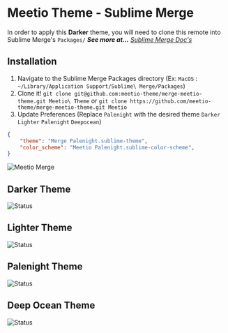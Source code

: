 # Meetio Theme - Sublime Merge

In order to apply this **Darker** theme, you will need to clone this remote into Sublime Merge's `Packages/` _**See more at...**_ _[Sublime Merge Doc's](https://www.sublimemerge.com/docs/themes#Customization)_

## Installation

1. Navigate to the Sublime Merge Packages directory (Ex: `MacOS` : `~/Library/Application Support/Sublime\ Merge/Packages`)
2. Clone it! `git clone git@github.com:meetio-theme/merge-meetio-theme.git Meetio\ Theme` or `git clone https://github.com/meetio-theme/merge-meetio-theme.git Meetio`
3. Update Preferences (Replace `Palenight` with the desired theme `Darker` `Lighter` `Palenight` `Deepocean`)

```json
{
    "theme": "Merge Palenight.sublime-theme",
    "color_scheme": "Meetio Palenight.sublime-color-scheme",
}
```


![Meetio Merge](https://user-images.githubusercontent.com/32599364/114332414-0e297980-9afb-11eb-8602-8f0d182d1b61.png)


## Darker Theme
![Status](https://img.shields.io/badge/percentage_complete-100%25-82e6e6?style=for-the-badge)

## Lighter Theme
![Status](https://img.shields.io/badge/percentage_complete-100%25-82e6e6?style=for-the-badge)

## Palenight Theme
![Status](https://img.shields.io/badge/percentage_complete-100%25-82e6e6?style=for-the-badge)

## Deep Ocean Theme
![Status](https://img.shields.io/badge/percentage_complete-100%25-82e6e6?style=for-the-badge)
